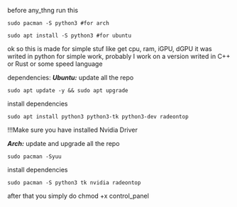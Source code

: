 before any_thng run this
```
sudo pacman -S python3 #for arch
```
```
sudo apt install -S python3 #for ubuntu
```

ok so this is made for simple stuf like get cpu, ram, iGPU, dGPU it was writed in python for simple work, probably  I work on a version writed in C++ or Rust or some speed language

dependencies:
	***Ubuntu:*** 
 update all the repo
```
sudo apt update -y && sudo apt upgrade
```
install dependencies
```
sudo apt install python3 python3-tk python3-dev radeontop
```
!!!Make sure you have installed  Nvidia Driver

***Arch:***
update and upgrade all the repo
```
sudo pacman -Syuu
```
install dependencies
```
sudo pacman -S python3 tk nvidia radeontop
```

after that you simply do chmod +x control_panel 

